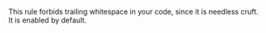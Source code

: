 This rule forbids trailing whitespace in your code, since it is
needless cruft. It is enabled by default.